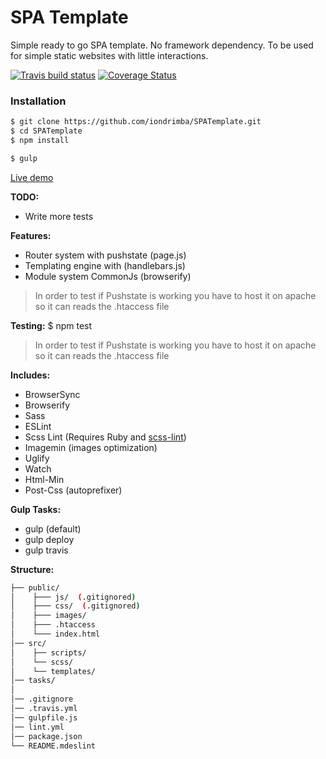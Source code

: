 # SPA Template 
Simple ready to go SPA template. No framework dependency.
To be used for simple static websites with little interactions.

[![Travis build status](https://travis-ci.org/iondrimba/SPATemplate.svg?branch=master)](https://travis-ci.org/iondrimba/SPATemplate) [![Coverage Status](https://coveralls.io/repos/github/iondrimba/SPATemplate/badge.svg?branch=master)](https://coveralls.io/github/iondrimba/SPATemplate?branch=master)

### Installation

```sh
$ git clone https://github.com/iondrimba/SPATemplate.git
$ cd SPATemplate
$ npm install

$ gulp
```
[Live demo]

__TODO:__
 * Write more tests

__Features:__
 * Router system with pushstate (page.js)
 * Templating engine with (handlebars.js)
 * Module system CommonJs (browserify)

> In order to test if Pushstate is working
> you have to host it on apache so it can reads the .htaccess file

__Testing:__
 $ npm test

> In order to test if Pushstate is working
> you have to host it on apache so it can reads the .htaccess file

__Includes:__
  * BrowserSync
  * Browserify 
  * Sass
  * ESLint
  * Scss Lint (Requires Ruby and [scss-lint])
  * Imagemin (images optimization)
  * Uglify
  * Watch
  * Html-Min
  * Post-Css (autoprefixer)

__Gulp Tasks:__

 * gulp (default)
 * gulp deploy
 * gulp travis

__Structure:__

````bash
├── public/
│    ├─── js/  (.gitignored)
│    ├─── css/  (.gitignored)
│    ├─── images/
│    ├─── .htaccess
│    └─── index.html
│── src/
│    ├── scripts/
│    └── scss/
│    └── templates/
│── tasks/
│
│── .gitignore
│── .travis.yml
│── gulpfile.js
│── lint.yml
│── package.json
└── README.mdeslint
````

[scss-lint]:<https://github.com/brigade/scss-lint#installation>
[Live demo]:<http://iondrimba.github.io/SPATemplate/>

